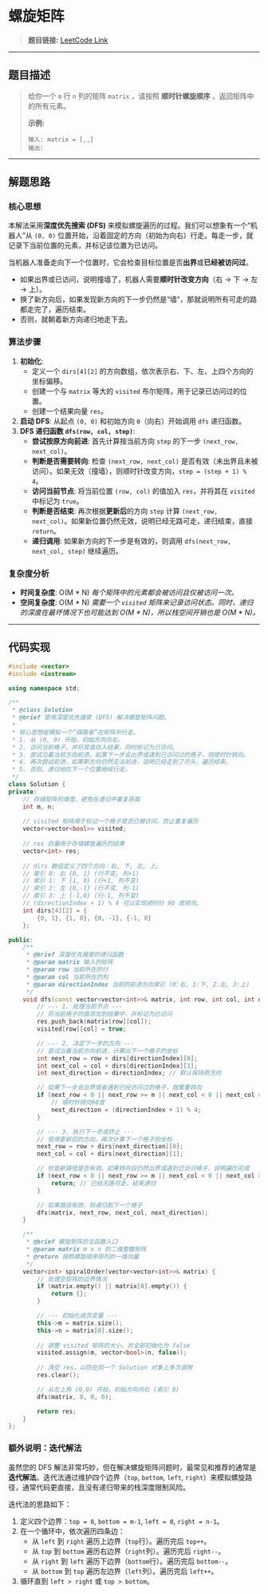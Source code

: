 # 螺旋矩阵

> **题目链接:** [LeetCode Link](https://leetcode.cn/problems/spiral-matrix/)

---

## 题目描述

> 给你一个 `m` 行 `n` 列的矩阵 `matrix` ，请按照 **顺时针螺旋顺序** ，返回矩阵中的所有元素。
>
> **示例:**
> ```
> 输入: matrix = [,,]
> 输出:
> ```

---

## 解题思路

### 核心思想
本解法采用**深度优先搜索 (DFS)** 来模拟螺旋遍历的过程。我们可以想象有一个“机器人”从 `(0, 0)` 位置开始，沿着固定的方向（初始为向右）行走。每走一步，就记录下当前位置的元素，并标记该位置为已访问。

当机器人准备走向下一个位置时，它会检查目标位置是否**出界**或**已经被访问过**。
-   如果出界或已访问，说明撞墙了，机器人需要**顺时针改变方向**（右 -> 下 -> 左 -> 上）。
-   换了新方向后，如果发现新方向的下一步仍然是“墙”，那就说明所有可走的路都走完了，遍历结束。
-   否则，就朝着新方向递归地走下去。

### 算法步骤
1.  **初始化**:
    *   定义一个 `dirs[4][2]` 的方向数组，依次表示右、下、左、上四个方向的坐标偏移。
    *   创建一个与 `matrix` 等大的 `visited` 布尔矩阵，用于记录已访问过的位置。
    *   创建一个结果向量 `res`。
2.  **启动 DFS**: 从起点 `(0, 0)` 和初始方向 `0`（向右）开始调用 `dfs` 递归函数。
3.  **DFS 递归函数 `dfs(row, col, step)`**:
    *   **尝试按原方向前进**: 首先计算按当前方向 `step` 的下一步 `(next_row, next_col)`。
    *   **判断是否需要转向**: 检查 `(next_row, next_col)` 是否有效（未出界且未被访问）。如果无效（撞墙），则顺时针改变方向，`step = (step + 1) % 4`。
    *   **访问当前节点**: 将当前位置 `(row, col)` 的值加入 `res`，并将其在 `visited` 中标记为 `true`。
    *   **判断是否结束**: 再次根据**更新后**的方向 `step` 计算 `(next_row, next_col)`。如果新位置仍然无效，说明已经无路可走，递归结束，直接 `return`。
    *   **递归调用**: 如果新方向的下一步是有效的，则调用 `dfs(next_row, next_col, step)` 继续遍历。

### 复杂度分析
- **时间复杂度**: O(M * N)
  *每个矩阵中的元素都会被访问且仅被访问一次。*
- **空间复杂度**: O(M * N)
  *需要一个 `visited` 矩阵来记录访问状态。同时，递归的深度在最坏情况下也可能达到 O(M * N)，所以栈空间开销也是 O(M * N)。*

---

## 代码实现

```cpp
#include <vector>
#include <iostream>

using namespace std;

/**
 * @class Solution
 * @brief 使用深度优先搜索 (DFS) 解决螺旋矩阵问题。
 *
 * 核心思想是模拟一个“探路者”在矩阵中行走。
 * 1. 从 (0, 0) 开始，初始方向向右。
 * 2. 访问当前格子，并将其值存入结果，同时标记为已访问。
 * 3. 尝试沿着当前方向前进，如果下一步会出界或遇到已访问过的格子，则顺时针转向。
 * 4. 再次尝试前进，如果新方向仍然无法前进，说明已经走到了尽头，遍历结束。
 * 5. 否则，递归地在下一个位置继续行走。
 */
class Solution {
private:
    // 存储矩阵的维度，避免在递归中重复获取
    int m, n; 
    
    // visited 矩阵用于标记一个格子是否已被访问，防止重复遍历
    vector<vector<bool>> visited;
    
    // res 向量用于存储螺旋遍历的结果
    vector<int> res;
    
    // dirs 数组定义了四个方向：右, 下, 左, 上。
    // 索引 0: 右 {0, 1} (行不变, 列+1)
    // 索引 1: 下 {1, 0} (行+1, 列不变)
    // 索引 2: 左 {0,-1} (行不变, 列-1)
    // 索引 3: 上 {-1,0} (行-1, 列不变)
    // (directionIndex + 1) % 4 可以实现顺时针 90 度转向。
    int dirs[4][2] = {
        {0, 1}, {1, 0}, {0, -1}, {-1, 0}
    };

public:
    /**
     * @brief 深度优先搜索的递归函数
     * @param matrix 输入的矩阵
     * @param row 当前所在的行
     * @param col 当前所在的列
     * @param directionIndex 当前的前进方向索引 (0:右, 1:下, 2:左, 3:上)
     */
    void dfs(const vector<vector<int>>& matrix, int row, int col, int directionIndex) {
        // --- 1. 处理当前节点 ---
        // 将当前格子的值添加到结果中，并标记为已访问
        res.push_back(matrix[row][col]);
        visited[row][col] = true;

        // --- 2. 决定下一步的方向 ---
        // 尝试沿着当前方向前进，计算出下一个格子的坐标
        int next_row = row + dirs[directionIndex][0];
        int next_col = col + dirs[directionIndex][1];
        int next_direction = directionIndex; // 默认保持原方向

        // 如果下一步会出界或者遇到已经访问过的格子，就需要转向
        if (next_row < 0 || next_row >= m || next_col < 0 || next_col >= n || visited[next_row][next_col]) {
            // 顺时针转向90度
            next_direction = (directionIndex + 1) % 4;
        }

        // --- 3. 执行下一步或终止 ---
        // 使用更新后的方向，再次计算下一个格子的坐标
        next_row = row + dirs[next_direction][0];
        next_col = col + dirs[next_direction][1];

        // 检查新路径是否有效。如果转向后仍然出界或遇到已访问格子，说明遍历完成
        if (next_row < 0 || next_row >= m || next_col < 0 || next_col >= n || visited[next_row][next_col]) {
            return; // 已经无路可走，结束递归
        }

        // 如果路径有效，则递归到下一个格子
        dfs(matrix, next_row, next_col, next_direction);
    }

    /**
     * @brief 螺旋矩阵的主函数入口
     * @param matrix m x n 的二维整数矩阵
     * @return 按照螺旋顺序排列的一维向量
     */
    vector<int> spiralOrder(vector<vector<int>>& matrix) {
        // 处理空矩阵的边界情况
        if (matrix.empty() || matrix[0].empty()) {
            return {};
        }

        // --- 初始化成员变量 ---
        this->m = matrix.size();
        this->n = matrix[0].size();
        
        // 调整 visited 矩阵的大小，并全部初始化为 false
        visited.assign(m, vector<bool>(n, false));
        
        // 清空 res，以防在同一个 Solution 对象上多次调用
        res.clear();

        // 从左上角 (0,0) 开始，初始方向向右 (索引 0)
        dfs(matrix, 0, 0, 0);

        return res;
    }
};
```

### 额外说明：迭代解法

虽然您的 DFS 解法非常巧妙，但在解决螺旋矩阵问题时，最常见和推荐的通常是**迭代解法**。迭代法通过维护四个边界（`top`, `bottom`, `left`, `right`）来模拟螺旋路径，通常代码更直接，且没有递归带来的栈深度限制风险。

迭代法的思路如下：
1.  定义四个边界：`top = 0`, `bottom = m-1`, `left = 0`, `right = n-1`。
2.  在一个循环中，依次遍历四条边：
    *   从 `left` 到 `right` 遍历上边界（`top`行）。遍历完后 `top++`。
    *   从 `top` 到 `bottom` 遍历右边界（`right`列）。遍历完后 `right--`。
    *   从 `right` 到 `left` 遍历下边界（`bottom`行）。遍历完后 `bottom--`。
    *   从 `bottom` 到 `top` 遍历左边界（`left`列）。遍历完后 `left++`。
3.  循环直到 `left > right` 或 `top > bottom`。
